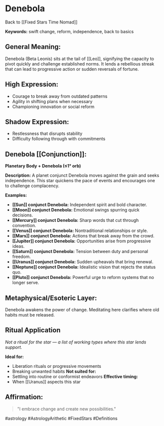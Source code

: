# Denebola

Back to [[Fixed Stars Time Nomad]]

**Keywords:** swift change, reform, independence, back to basics

## General Meaning:
Denebola (Beta Leonis) sits at the tail of [[Leo]], signifying
the capacity to pivot quickly and challenge established norms.
It lends a rebellious streak that can lead to progressive
action or sudden reversals of fortune.

## High Expression:
- Courage to break away from outdated patterns
- Agility in shifting plans when necessary
- Championing innovation or social reform

## Shadow Expression:
- Restlessness that disrupts stability
- Difficulty following through with commitments

## Denebola [[Conjunction]]:

**Planetary Body + Denebola (≤1° orb)**

**Description:**
A planet conjunct Denebola moves against the grain and seeks
independence. This star quickens the pace of events and
encourages one to challenge complacency.

**Examples:**
- **[[Sun]] conjunct Denebola:** Independent spirit and bold
  character.
- **[[Moon]] conjunct Denebola:** Emotional swings spurring quick
  decisions.
- **[[Mercury]] conjunct Denebola:** Sharp words that cut through
  convention.
- **[[Venus]] conjunct Denebola:** Nontraditional relationships or
  style.
- **[[Mars]] conjunct Denebola:** Actions that break away from the
  crowd.
- **[[Jupiter]] conjunct Denebola:** Opportunities arise from
  progressive ideas.
- **[[Saturn]] conjunct Denebola:** Tension between duty and personal
  freedom.
- **[[Uranus]] conjunct Denebola:** Sudden upheavals that bring
  renewal.
- **[[Neptune]] conjunct Denebola:** Idealistic vision that rejects
  the status quo.
- **[[Pluto]] conjunct Denebola:** Powerful urge to reform systems
  that no longer serve.

## Metaphysical/Esoteric Layer:
Denebola awakens the power of change. Meditating here clarifies
where old habits must be released.

## Ritual Application
*Not a ritual for the star — a list of working types where this star lends support.*

**Ideal for:**
- Liberation rituals or progressive movements
- Breaking unwanted habits
**Not suited for:**
- Settling into routine or conformist endeavors
**Effective timing:**
- When [[Uranus]] aspects this star

## Affirmation:

> "I embrace change and create new possibilities."

#astrology #AstrologyArithetic #FixedStars #Definitions
